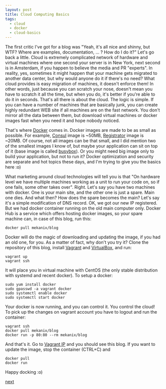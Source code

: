 ```yaml
---
layout: post
title: Cloud Computing Basics
tags:
  - cloud
  - docker
  - cloud-basics
---
```


The first critic I've got for a blog was "Yeah, it's all nice and shinny, but
WTF? Where are examples, documentation, ... ? How do I do it?" Let's go back a
little. Cloud is extremely complicated network of hardware and virtual machines
where one second your server is in New York, next second is in Amsterdam, if
you happen to believe the media and PR "experts". In reality, yes, sometimes
it might happen that your machine gets migrated to another data center, but
why would anyone do it if there's no need? What cloud provides is easy migration
of machines, it doesn't enforce them! In other words, just because you can
scratch your nose, doesn't mean you have to scratch it all the time, but when
you do, it's better if you're able to do it in seconds. That's all there is
about the cloud. The logic is simple. If you can have a number of machines that
are basically junk, you can create highly redundant WEB site if all machines are
on the fast network. You don't mirror all the data between them, but download
virtual machines or docker images fast when you need it and hope nobody noticed.

That's where [Docker](https://docker.com/) comes in. Docker images are made to
be as small as possible. For example,
[Consul](https://registry.hub.docker.com/u/progrium/consul/) image is ~50MB,
[Registrator](https://registry.hub.docker.com/u/progrium/registrator/) image is
~20MB. Of course, not all images can be that small, and I did mention two of the
smallest images I know of, but maybe your application can sit on top of it
(base image is called
[busybox](https://registry.hub.docker.com/u/progrium/busybox/)). Or you might
need big image only to build your application, but not to run it? Docker
optimization and security are separate and hot topics these days, and I'm
trying to give you the basics here :o)

What marketing around cloud technologies will tell you is that "On hardware
level we have multiple machines working as a unit to run your code on, so if
one fails, some other takes over". Right. Let's say you have two machines with
docker. One is your main site, and the other one is just a spare. Main one dies.
And what then? How does the spare becomes the main? Let's say it's a simple
modification of DNS record. OK, we got our new IP registered. But we had docker
container running on the old main computer only. Docker Hub is a service which
offers hosting docker images, so your spare machine can, in case of this blog,
run this:

`docker pull mekanix/blog`

Docker will do the magic of downloading and updating the image, if you had an
old one, for you. As a matter of fact, why don't you try it? Clone the
repository of this blog, install [Vagrant](https://www.vagrantup.com/) and
[VirtualBox](https://www.virtualbox.org/), and run:

`vagrant up`<br/>
`vagrant ssh`

It will place you in virtual machine with CentOS (the only stable distribution
with systemd and recent docker). To setup a docker:

`sudo yum install docker`<br/>
`sudo gpasswd -a vagrant docker`<br/>
`sudo systemctl enable docker`<br/>
`sudo systemctl start docker`

Your docker is now running, and you can control it. You control the cloud! To
pick up the changes on vagrant account you have to logout and run the container:

`vagrant ssh`<br/>
`docker pull mekanix/blog`<br/>
`docker run -p 80:80 --rm mekanix/blog`

And that's it. Go to [Vagrant IP](http://192.168.33.33/) and you should see this
blog. If you want to update the image, stop the container (CTRL+C) and

`docker pull`<br/>
`docker run`

Happy docking :o)

[next](/blog/2014/11/14/cloud-computing-basics-2)

